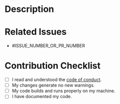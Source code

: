 # Description

<!-- Give your PR a description. It can have a list of todo or features bullet points. -->

# Related Issues

<!-- List out the related issues or PRs by just including their number. -->
* #ISSUE_NUMBER_OR_PR_NUMBER

# Contribution Checklist

- [ ] I read and understood the [code of conduct](https://github.com/lilingxi01/mela-api/blob/main/CODE_OF_CONDUCT.md).
- [ ] My changes generate no new warnings.
- [ ] My code builds and runs properly on my machine.
- [ ] I have documented my code.
